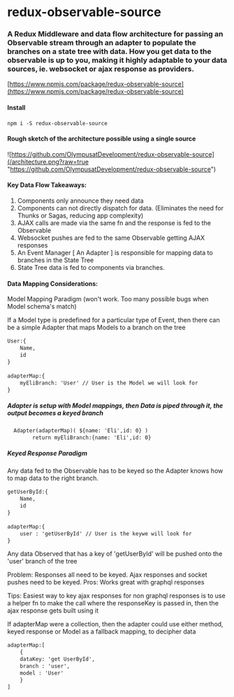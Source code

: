 # redux-observable-source
### A Redux Middleware and data flow architecture for passing an Observable stream through an adapter to populate the branches on a state tree with data. How you get data to the observable is up to you, making it highly adaptable to your data sources, ie. websocket or ajax response as providers.

[https://www.npmjs.com/package/redux-observable-source](https://www.npmjs.com/package/redux-observable-source)


#### Install
```
npm i -S redux-observable-source
```

#### Rough sketch of the architecture possible using a single source
![https://github.com/OlympusatDevelopment/redux-observable-source](/architecture.png?raw=true "https://github.com/OlympusatDevelopment/redux-observable-source")

#### Key  Data Flow Takeaways:
1. Components only announce they need data
2. Components can not directly dispatch for data. (Eliminates the need for Thunks or Sagas, reducing app complexity)
3. AJAX calls are made via the same fn and the response is fed to the Observable
4. Websocket pushes are fed to the same Observable getting AJAX responses
5. An Event Manager [ An Adapter ] is responsible for mapping data to branches in the State Tree
6. State Tree data is fed to components via branches.


#### Data Mapping Considerations:
Model Mapping Paradigm (won't work. Too many possible bugs when Model schema's match)

If a Model type is predefined for a particular type of Event, then there can be a simple Adapter that maps Models to a branch on the tree

```
User:{
	Name,
	id
}

adapterMap:{
	myEliBranch: 'User' // User is the Model we will look for
}
```

##### Adapter is setup with Model mappings, then Data is piped through it, the output becomes a keyed branch
```
  Adapter(adapterMap)( ${name: 'Eli',id: 0} )
        return myEliBranch:{name: 'Eli',id: 0}
```

##### Keyed Response Paradigm
 Any data fed to the Observable has to be keyed so the Adapter knows how to map data to the right branch.

```
getUserById:{
	Name,
	id
}

adapterMap:{
	user : 'getUserById' // User is the keywe will look for
}
```

Any data Observed that has a key of 'getUserById' will be pushed onto the 'user' branch of the tree

Problem: Responses all need to be keyed. Ajax responses and socket pushes need to be keyed.
Pros: Works great with graphql responses

Tips: Easiest way to key ajax responses for non graphql responses is to use a helper fn to make the call where the responseKey is passed in, then the ajax response gets built using it

If adapterMap were a collection, then the adapter could use either method, keyed response or Model as a fallback mapping, to decipher data

```
adapterMap:[
	{
	dataKey: 'get UserById',
	branch : 'user',
	model : 'User'
	}
]
```
